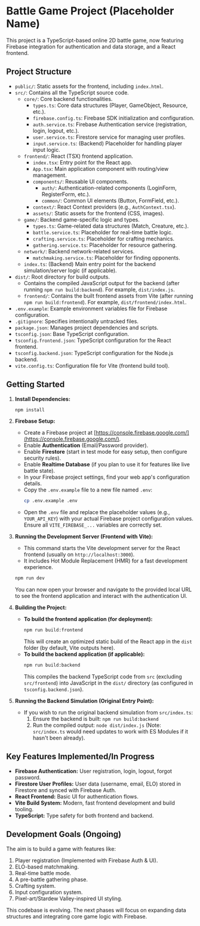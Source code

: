 # Battle Game Project (Placeholder Name)

This project is a TypeScript-based online 2D battle game, now featuring Firebase integration for authentication and data storage, and a React frontend.

## Project Structure

-   `public/`: Static assets for the frontend, including `index.html`.
-   `src/`: Contains all the TypeScript source code.
    -   `core/`: Core backend functionalities.
        -   `types.ts`: Core data structures (Player, GameObject, Resource, etc.).
        -   `firebase.config.ts`: Firebase SDK initialization and configuration.
        -   `auth.service.ts`: Firebase Authentication service (registration, login, logout, etc.).
        -   `user.service.ts`: Firestore service for managing user profiles.
        -   `input.service.ts`: (Backend) Placeholder for handling player input logic.
    -   `frontend/`: React (TSX) frontend application.
        -   `index.tsx`: Entry point for the React app.
        -   `App.tsx`: Main application component with routing/view management.
        -   `components/`: Reusable UI components.
            -   `auth/`: Authentication-related components (LoginForm, RegisterForm, etc.).
            -   `common/`: Common UI elements (Button, FormField, etc.).
        -   `context/`: React Context providers (e.g., `AuthContext.tsx`).
        -   `assets/`: Static assets for the frontend (CSS, images).
    -   `game/`: Backend game-specific logic and types.
        -   `types.ts`: Game-related data structures (Match, Creature, etc.).
        -   `battle.service.ts`: Placeholder for real-time battle logic.
        -   `crafting.service.ts`: Placeholder for crafting mechanics.
        -   `gathering.service.ts`: Placeholder for resource gathering.
    -   `network/`: Backend network-related services.
        -   `matchmaking.service.ts`: Placeholder for finding opponents.
    -   `index.ts`: (Backend) Main entry point for the backend simulation/server logic (if applicable).
-   `dist/`: Root directory for build outputs.
    -   Contains the compiled JavaScript output for the backend (after running `npm run build:backend`). For example, `dist/index.js`.
    -   `frontend/`: Contains the built frontend assets from Vite (after running `npm run build:frontend`). For example, `dist/frontend/index.html`.
-   `.env.example`: Example environment variables file for Firebase configuration.
-   `.gitignore`: Specifies intentionally untracked files.
-   `package.json`: Manages project dependencies and scripts.
-   `tsconfig.json`: Base TypeScript configuration.
-   `tsconfig.frontend.json`: TypeScript configuration for the React frontend.
-   `tsconfig.backend.json`: TypeScript configuration for the Node.js backend.
-   `vite.config.ts`: Configuration file for Vite (frontend build tool).

## Getting Started

1.  **Install Dependencies:**
    ```bash
    npm install
    ```

2.  **Firebase Setup:**
    *   Create a Firebase project at [https://console.firebase.google.com/](https://console.firebase.google.com/).
    *   Enable **Authentication** (Email/Password provider).
    *   Enable **Firestore** (start in test mode for easy setup, then configure security rules).
    *   Enable **Realtime Database** (if you plan to use it for features like live battle state).
    *   In your Firebase project settings, find your web app's configuration details.
    *   Copy the `.env.example` file to a new file named `.env`:
        ```bash
        cp .env.example .env
        ```
    *   Open the `.env` file and replace the placeholder values (e.g., `YOUR_API_KEY`) with your actual Firebase project configuration values. Ensure all `VITE_FIREBASE_...` variables are correctly set.

3.  **Running the Development Server (Frontend with Vite):**
    *   This command starts the Vite development server for the React frontend (usually on `http://localhost:3000`).
    *   It includes Hot Module Replacement (HMR) for a fast development experience.
    ```bash
    npm run dev
    ```
    You can now open your browser and navigate to the provided local URL to see the frontend application and interact with the authentication UI.

4.  **Building the Project:**
    *   **To build the frontend application (for deployment):**
        ```bash
        npm run build:frontend
        ```
        This will create an optimized static build of the React app in the `dist` folder (by default, Vite outputs here).
    *   **To build the backend application (if applicable):**
        ```bash
        npm run build:backend
        ```
        This compiles the backend TypeScript code from `src` (excluding `src/frontend`) into JavaScript in the `dist/` directory (as configured in `tsconfig.backend.json`).

5.  **Running the Backend Simulation (Original Entry Point):**
    *   If you wish to run the original backend simulation from `src/index.ts`:
        1.  Ensure the backend is built: `npm run build:backend`
        2.  Run the compiled output: `node dist/index.js` (Note: `src/index.ts` would need updates to work with ES Modules if it hasn't been already).

## Key Features Implemented/In Progress

*   **Firebase Authentication:** User registration, login, logout, forgot password.
*   **Firestore User Profiles:** User data (username, email, ELO) stored in Firestore and synced with Firebase Auth.
*   **React Frontend:** Basic UI for authentication flows.
*   **Vite Build System:** Modern, fast frontend development and build tooling.
*   **TypeScript:** Type safety for both frontend and backend.

## Development Goals (Ongoing)

The aim is to build a game with features like:
1.  Player registration (Implemented with Firebase Auth & UI).
2.  ELO-based matchmaking.
3.  Real-time battle mode.
4.  A pre-battle gathering phase.
5.  Crafting system.
6.  Input configuration system.
7.  Pixel-art/Stardew Valley-inspired UI styling.

This codebase is evolving. The next phases will focus on expanding data structures and integrating core game logic with Firebase.

